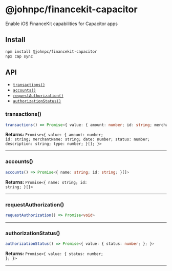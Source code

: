 # @johnpc/financekit-capacitor

Enable iOS FinanceKit capabilities for Capacitor apps

## Install

```bash
npm install @johnpc/financekit-capacitor
npx cap sync
```

## API

<docgen-index>

* [`transactions()`](#transactions)
* [`accounts()`](#accounts)
* [`requestAuthorization()`](#requestauthorization)
* [`authorizationStatus()`](#authorizationstatus)

</docgen-index>

<docgen-api>
<!--Update the source file JSDoc comments and rerun docgen to update the docs below-->

### transactions()

```typescript
transactions() => Promise<{ value: { amount: number; id: string; merchantName: string; date: number; status: number; description: string; type: number; }[]; }>
```

**Returns:** <code>Promise&lt;{ value: { amount: number; id: string; merchantName: string; date: number; status: number; description: string; type: number; }[]; }&gt;</code>

--------------------


### accounts()

```typescript
accounts() => Promise<{ name: string; id: string; }[]>
```

**Returns:** <code>Promise&lt;{ name: string; id: string; }[]&gt;</code>

--------------------


### requestAuthorization()

```typescript
requestAuthorization() => Promise<void>
```

--------------------


### authorizationStatus()

```typescript
authorizationStatus() => Promise<{ value: { status: number; }; }>
```

**Returns:** <code>Promise&lt;{ value: { status: number; }; }&gt;</code>

--------------------

</docgen-api>
